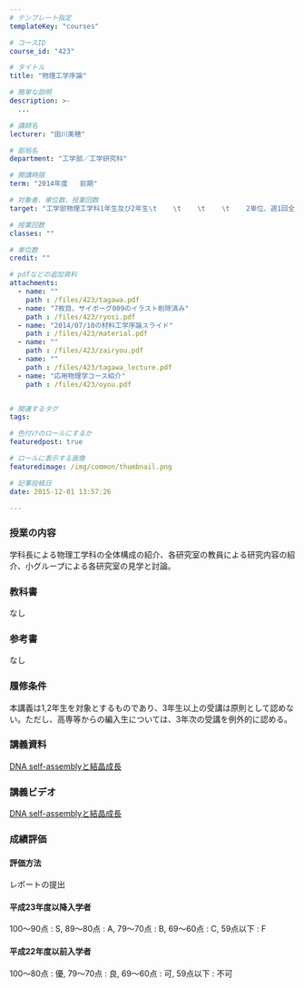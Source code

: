 ```yaml
---
# テンプレート指定
templateKey: "courses"

# コースID
course_id: "423"

# タイトル
title: "物理工学序論"

# 簡単な説明
description: >-
  ...

# 講師名
lecturer: "田川美穂"

# 部局名
department: "工学部／工学研究科"

# 開講時限
term: "2014年度	前期"

# 対象者、単位数、授業回数
target: "工学部物理工学科1年生及び2年生\t    \t    \t    \t    2単位、週1回全15回"

# 授業回数
classes: ""

# 単位数
credit: ""

# pdfなどの追加資料
attachments: 
  - name: "" 
    path : /files/423/tagawa.pdf
  - name: "7枚目、サイボーグ009のイラスト削除済み" 
    path : /files/423/ryosi.pdf
  - name: "2014/07/10の材料工学序論スライド" 
    path : /files/423/material.pdf
  - name: "" 
    path : /files/423/zairyou.pdf
  - name: "" 
    path : /files/423/tagawa_lecture.pdf
  - name: "応用物理学コース紹介" 
    path : /files/423/oyou.pdf


# 関連するタグ
tags:

# 色付けのロールにするか
featuredpost: true

# ロールに表示する画像
featuredimage: /img/common/thumbnail.png

# 記事投稿日
date: 2015-12-01 13:57:26

---
```




### 授業の内容

学科長による物理工学科の全体構成の紹介、各研究室の教員による研究内容の紹介、小グループによる各研究室の見学と討論。

### 教科書

なし

### 参考書

なし

### 履修条件

本講義は1,2年生を対象とするものであり、3年生以上の受講は原則として認めない。ただし、高専等からの編入生については、3年次の受講を例外的に認める。

### 講義資料


[DNA self-assemblyと結晶成長](/files/423/tagawa_lecture.pdf) 

### 講義ビデオ

[DNA self-assemblyと結晶成長](http://nuvideo.media.nagoya-u.ac.jp/embed/f9b3da1a81c47fb5a0298ae4eda8f7806391bdff)

### 成績評価

#### 評価方法

レポートの提出

#### 平成23年度以降入学者

100〜90点 : S, 89〜80点 : A, 79〜70点 : B, 69〜60点 : C, 59点以下 : F 

#### 平成22年度以前入学者

100〜80点 : 優, 79〜70点 : 良, 69〜60点 : 可, 59点以下 : 不可
